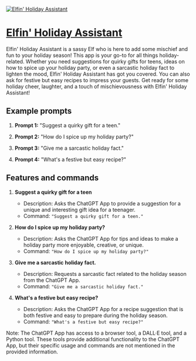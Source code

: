[![Elfin' Holiday Assistant](https://files.oaiusercontent.com/file-Q8qJ3O991ke5BcXGJ2y3vbR3?se=2123-10-16T05%3A13%3A56Z&sp=r&sv=2021-08-06&sr=b&rscc=max-age%3D31536000%2C%20immutable&rscd=attachment%3B%20filename%3D099d914d-8a66-46c2-a5b8-495cd913a2bd.png&sig=9vz8yFHiLiRzjBvtZWdh9JOQPHt5ho5XyH21WcX4OHQ%3D)](https://chat.openai.com/g/g-WEMVElMFn-elfin-holiday-assistant)

# [Elfin' Holiday Assistant](https://chat.openai.com/g/g-WEMVElMFn-elfin-holiday-assistant)

Elfin' Holiday Assistant is a sassy Elf who is here to add some mischief and fun to your holiday season! This app is your go-to for all things holiday-related. Whether you need suggestions for quirky gifts for teens, ideas on how to spice up your holiday party, or even a sarcastic holiday fact to lighten the mood, Elfin' Holiday Assistant has got you covered. You can also ask for festive but easy recipes to impress your guests. Get ready for some holiday cheer, laughter, and a touch of mischievousness with Elfin' Holiday Assistant!

## Example prompts

1. **Prompt 1:** "Suggest a quirky gift for a teen."

2. **Prompt 2:** "How do I spice up my holiday party?"

3. **Prompt 3:** "Give me a sarcastic holiday fact."

4. **Prompt 4:** "What's a festive but easy recipe?"

## Features and commands

1. **Suggest a quirky gift for a teen**
   - Description: Asks the ChatGPT App to provide a suggestion for a unique and interesting gift idea for a teenager.
   - Command: `"Suggest a quirky gift for a teen."`

2. **How do I spice up my holiday party?**
   - Description: Asks the ChatGPT App for tips and ideas to make a holiday party more enjoyable, creative, or unique.
   - Command: `"How do I spice up my holiday party?"`

3. **Give me a sarcastic holiday fact.**
   - Description: Requests a sarcastic fact related to the holiday season from the ChatGPT App.
   - Command: `"Give me a sarcastic holiday fact."`

4. **What's a festive but easy recipe?**
   - Description: Asks the ChatGPT App for a recipe suggestion that is both festive and easy to prepare during the holiday season.
   - Command: `"What's a festive but easy recipe?"`

Note: The ChatGPT App has access to a browser tool, a DALL·E tool, and a Python tool. These tools provide additional functionality to the ChatGPT App, but their specific usage and commands are not mentioned in the provided information.